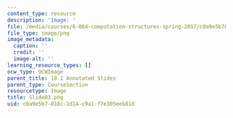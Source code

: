 ```yaml
---
content_type: resource
description: 'Image: '
file: /media/courses/6-004-computation-structures-spring-2017/c0a9e5b7818c1d14c9a1f7e305eeb81d_Slide03.png
file_type: image/png
image_metadata:
  caption: ''
  credit: ''
  image-alt: ''
learning_resource_types: []
ocw_type: OCWImage
parent_title: 10.1 Annotated Slides
parent_type: CourseSection
resourcetype: Image
title: Slide03.png
uid: c0a9e5b7-818c-1d14-c9a1-f7e305eeb81d
---
```

